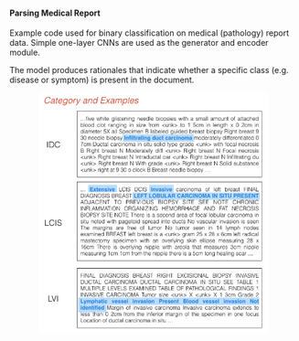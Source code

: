 #### Parsing Medical Report

Example code used for binary classification on medical (pathology) report data. Simple one-layer CNNs are used as the generator and encoder module. 

The model produces rationales that indicate whether a specific class (e.g. disease or symptom) is present in the document.

<p align="center">
<img width=400 src="../figures/medical_snapshot.png">
</p>
